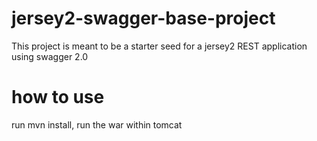 # jersey2-swagger-base-project
This project is meant to be a starter seed for a jersey2  REST application using swagger 2.0

# how to use
run mvn install, run the war within tomcat

